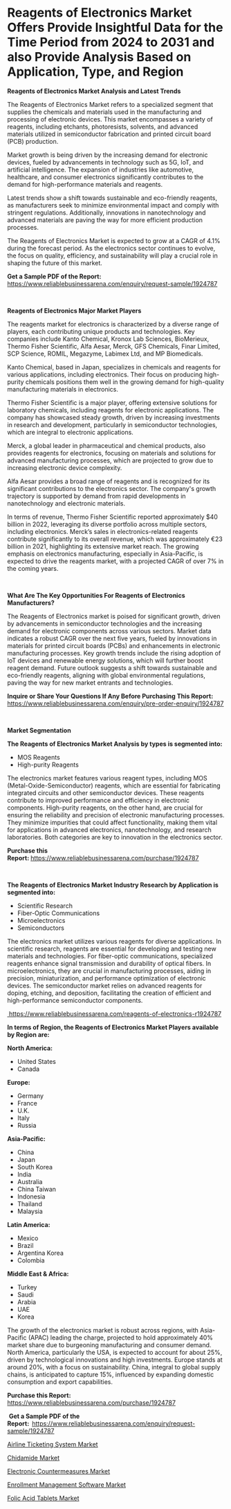<p><h1>Reagents of Electronics Market Offers Provide Insightful Data for the Time Period from 2024 to 2031 and also Provide Analysis Based on Application, Type, and Region</h1></p><p><strong>Reagents of Electronics Market Analysis and Latest Trends</strong></p>
<p><p>The Reagents of Electronics Market refers to a specialized segment that supplies the chemicals and materials used in the manufacturing and processing of electronic devices. This market encompasses a variety of reagents, including etchants, photoresists, solvents, and advanced materials utilized in semiconductor fabrication and printed circuit board (PCB) production. </p><p>Market growth is being driven by the increasing demand for electronic devices, fueled by advancements in technology such as 5G, IoT, and artificial intelligence. The expansion of industries like automotive, healthcare, and consumer electronics significantly contributes to the demand for high-performance materials and reagents. </p><p>Latest trends show a shift towards sustainable and eco-friendly reagents, as manufacturers seek to minimize environmental impact and comply with stringent regulations. Additionally, innovations in nanotechnology and advanced materials are paving the way for more efficient production processes. </p><p>The Reagents of Electronics Market is expected to grow at a CAGR of 4.1% during the forecast period. As the electronics sector continues to evolve, the focus on quality, efficiency, and sustainability will play a crucial role in shaping the future of this market.</p></p>
<p><strong>Get a Sample PDF of the Report:&nbsp;</strong> <a href="https://www.reliablebusinessarena.com/enquiry/request-sample/1924787?utm_campaign=1739&utm_medium=2&utm_source=Github&utm_content=ia&utm_term=24102024&utm_id=reagents-of-electronics">https://www.reliablebusinessarena.com/enquiry/request-sample/1924787</a></p>
<p>&nbsp;</p>
<p><strong>Reagents of Electronics Major Market Players</strong></p>
<p><p>The reagents market for electronics is characterized by a diverse range of players, each contributing unique products and technologies. Key companies include Kanto Chemical, Kronox Lab Sciences, BioMerieux, Thermo Fisher Scientific, Alfa Aesar, Merck, GFS Chemicals, Finar Limited, SCP Science, ROMIL, Megazyme, Labimex Ltd, and MP Biomedicals.</p><p>Kanto Chemical, based in Japan, specializes in chemicals and reagents for various applications, including electronics. Their focus on producing high-purity chemicals positions them well in the growing demand for high-quality manufacturing materials in electronics.</p><p>Thermo Fisher Scientific is a major player, offering extensive solutions for laboratory chemicals, including reagents for electronic applications. The company has showcased steady growth, driven by increasing investments in research and development, particularly in semiconductor technologies, which are integral to electronic applications.</p><p>Merck, a global leader in pharmaceutical and chemical products, also provides reagents for electronics, focusing on materials and solutions for advanced manufacturing processes, which are projected to grow due to increasing electronic device complexity.</p><p>Alfa Aesar provides a broad range of reagents and is recognized for its significant contributions to the electronics sector. The company's growth trajectory is supported by demand from rapid developments in nanotechnology and electronic materials.</p><p>In terms of revenue, Thermo Fisher Scientific reported approximately $40 billion in 2022, leveraging its diverse portfolio across multiple sectors, including electronics. Merck’s sales in electronics-related reagents contribute significantly to its overall revenue, which was approximately €23 billion in 2021, highlighting its extensive market reach. The growing emphasis on electronics manufacturing, especially in Asia-Pacific, is expected to drive the reagents market, with a projected CAGR of over 7% in the coming years.</p></p>
<p>&nbsp;</p>
<p><strong>What Are The Key Opportunities For Reagents of Electronics Manufacturers?</strong></p>
<p><p>The Reagents of Electronics market is poised for significant growth, driven by advancements in semiconductor technologies and the increasing demand for electronic components across various sectors. Market data indicates a robust CAGR over the next five years, fueled by innovations in materials for printed circuit boards (PCBs) and enhancements in electronic manufacturing processes. Key growth trends include the rising adoption of IoT devices and renewable energy solutions, which will further boost reagent demand. Future outlook suggests a shift towards sustainable and eco-friendly reagents, aligning with global environmental regulations, paving the way for new market entrants and technologies.</p></p>
<p><strong>Inquire or Share Your Questions If Any Before Purchasing This Report:</strong> <a href="https://www.reliablebusinessarena.com/enquiry/pre-order-enquiry/1924787?utm_campaign=1739&utm_medium=2&utm_source=Github&utm_content=ia&utm_term=24102024&utm_id=reagents-of-electronics">https://www.reliablebusinessarena.com/enquiry/pre-order-enquiry/1924787</a></p>
<p>&nbsp;</p>
<p><strong>Market Segmentation</strong></p>
<p><strong>The Reagents of Electronics Market Analysis by types is segmented into:</strong></p>
<p><ul><li>MOS Reagents</li><li>High-purity Reagents</li></ul></p>
<p><p>The electronics market features various reagent types, including MOS (Metal-Oxide-Semiconductor) reagents, which are essential for fabricating integrated circuits and other semiconductor devices. These reagents contribute to improved performance and efficiency in electronic components. High-purity reagents, on the other hand, are crucial for ensuring the reliability and precision of electronic manufacturing processes. They minimize impurities that could affect functionality, making them vital for applications in advanced electronics, nanotechnology, and research laboratories. Both categories are key to innovation in the electronics sector.</p></p>
<p><strong>Purchase this Report:&nbsp;</strong><a href="https://www.reliablebusinessarena.com/purchase/1924787?utm_campaign=1739&utm_medium=2&utm_source=Github&utm_content=ia&utm_term=24102024&utm_id=reagents-of-electronics">https://www.reliablebusinessarena.com/purchase/1924787</a></p>
<p>&nbsp;</p>
<p><strong>The Reagents of Electronics Market Industry Research by Application is segmented into:</strong></p>
<p><ul><li>Scientific Research</li><li>Fiber-Optic Communications</li><li>Microelectronics</li><li>Semiconductors</li></ul></p>
<p><p>The electronics market utilizes various reagents for diverse applications. In scientific research, reagents are essential for developing and testing new materials and technologies. For fiber-optic communications, specialized reagents enhance signal transmission and durability of optical fibers. In microelectronics, they are crucial in manufacturing processes, aiding in precision, miniaturization, and performance optimization of electronic devices. The semiconductor market relies on advanced reagents for doping, etching, and deposition, facilitating the creation of efficient and high-performance semiconductor components.</p></p>
<p><a href="https://www.reliablebusinessarena.com/reagents-of-electronics-r1924787?utm_campaign=1739&utm_medium=2&utm_source=Github&utm_content=ia&utm_term=24102024&utm_id=reagents-of-electronics">&nbsp;https://www.reliablebusinessarena.com/reagents-of-electronics-r1924787</a></p>
<p><strong>In terms of Region, the Reagents of Electronics Market Players available by Region are:</strong></p>
<p>
    <p> <strong> North America: </strong>
        <ul>
            <li>United States</li>
            <li>Canada</li>
        </ul>
        </p> 
    <p> <strong> Europe: </strong>
        <ul>
            <li>Germany</li>
            <li>France</li>
            <li>U.K.</li>
            <li>Italy</li>
            <li>Russia</li>
        </ul>
        </p> 
    <p> <strong> Asia-Pacific: </strong>
        <ul>
            <li>China</li>
            <li>Japan</li>
            <li>South Korea</li>
            <li>India</li>
            <li>Australia</li>
            <li>China Taiwan</li>
            <li>Indonesia</li>
            <li>Thailand</li>
            <li>Malaysia</li>
        </ul>
        </p> 
    <p> <strong> Latin America: </strong>
        <ul>
            <li>Mexico</li>
            <li>Brazil</li>
            <li>Argentina Korea</li>
            <li>Colombia</li>
        </ul>
        </p> 
    <p> <strong> Middle East & Africa: </strong>
        <ul>
            <li>Turkey</li>
            <li>Saudi</li>
            <li>Arabia</li>
            <li>UAE</li>
            <li>Korea</li>
        </ul>
    </p>
    </p>
<p><p>The growth of the electronics market is robust across regions, with Asia-Pacific (APAC) leading the charge, projected to hold approximately 40% market share due to burgeoning manufacturing and consumer demand. North America, particularly the USA, is expected to account for about 25%, driven by technological innovations and high investments. Europe stands at around 20%, with a focus on sustainability. China, integral to global supply chains, is anticipated to capture 15%, influenced by expanding domestic consumption and export capabilities.</p></p>
<p><strong>Purchase this Report: </strong><a href="https://www.reliablebusinessarena.com/purchase/1924787?utm_campaign=1739&utm_medium=2&utm_source=Github&utm_content=ia&utm_term=24102024&utm_id=reagents-of-electronics">https://www.reliablebusinessarena.com/purchase/1924787</a></p>
<p>&nbsp;<strong>Get a Sample PDF of the Report:&nbsp;&nbsp;</strong><a href="https://www.reliablebusinessarena.com/enquiry/request-sample/1924787?utm_campaign=1739&utm_medium=2&utm_source=Github&utm_content=ia&utm_term=24102024&utm_id=reagents-of-electronics">https://www.reliablebusinessarena.com/enquiry/request-sample/1924787</a></p>
<p><strong></strong></p>
<p><p><a href="https://www.linkedin.com/pulse/airline-ticketing-system-market-research-report-forecast-growth-4luaf?utm_campaign=1739&utm_medium=2&utm_source=Github&utm_content=ia&utm_term=24102024&utm_id=reagents-of-electronics">Airline Ticketing System Market</a></p><p><a href="https://www.linkedin.com/pulse/chidamide-market-report-product-type-end-use-application-ax6qe?utm_campaign=1739&utm_medium=2&utm_source=Github&utm_content=ia&utm_term=24102024&utm_id=reagents-of-electronics">Chidamide Market</a></p><p><a href="https://www.linkedin.com/pulse/electronic-countermeasures-market-essentials-key-players-demand-jstff?utm_campaign=1739&utm_medium=2&utm_source=Github&utm_content=ia&utm_term=24102024&utm_id=reagents-of-electronics">Electronic Countermeasures Market</a></p><p><a href="https://www.linkedin.com/pulse/global-enrollment-management-software-market-sector2024-npfef?utm_campaign=1739&utm_medium=2&utm_source=Github&utm_content=ia&utm_term=24102024&utm_id=reagents-of-electronics">Enrollment Management Software Market</a></p><p><a href="https://www.linkedin.com/pulse/investment-opportunities-folic-acid-tablets-sector-risk-btlme?utm_campaign=1739&utm_medium=2&utm_source=Github&utm_content=ia&utm_term=24102024&utm_id=reagents-of-electronics">Folic Acid Tablets Market</a></p></p>